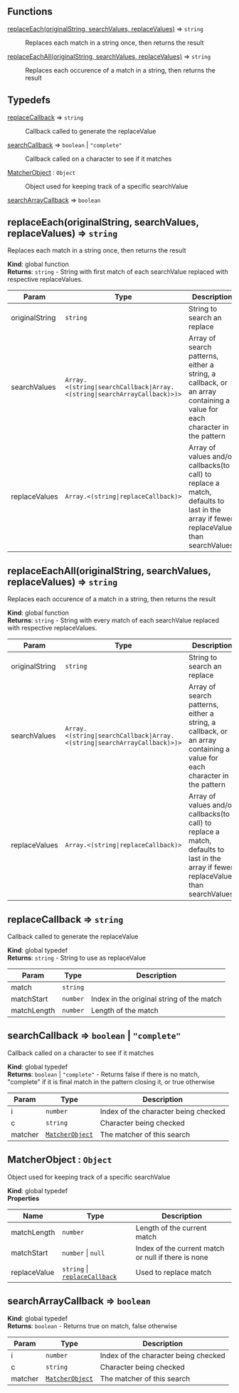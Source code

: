 ## Functions

<dl>
<dt><a href="#replaceEach">replaceEach(originalString, searchValues, replaceValues)</a> ⇒ <code>string</code></dt>
<dd><p>Replaces each match in a string once, then returns the result</p>
</dd>
<dt><a href="#replaceEachAll">replaceEachAll(originalString, searchValues, replaceValues)</a> ⇒ <code>string</code></dt>
<dd><p>Replaces each occurence of a match in a string, then returns the result</p>
</dd>
</dl>

## Typedefs

<dl>
<dt><a href="#replaceCallback">replaceCallback</a> ⇒ <code>string</code></dt>
<dd><p>Callback called to generate the replaceValue</p>
</dd>
<dt><a href="#searchCallback">searchCallback</a> ⇒ <code>boolean</code> | <code>&quot;complete&quot;</code></dt>
<dd><p>Callback called on a character to see if it matches</p>
</dd>
<dt><a href="#MatcherObject">MatcherObject</a> : <code>Object</code></dt>
<dd><p>Object used for keeping track of a specific searchValue</p>
</dd>
<dt><a href="#searchArrayCallback">searchArrayCallback</a> ⇒ <code>boolean</code></dt>
<dd></dd>
</dl>

<a name="replaceEach"></a>

## replaceEach(originalString, searchValues, replaceValues) ⇒ <code>string</code>
Replaces each match in a string once, then returns the result

**Kind**: global function  
**Returns**: <code>string</code> - String with first match of each searchValue replaced with respective replaceValues.  

| Param | Type | Description |
| --- | --- | --- |
| originalString | <code>string</code> | String to search an replace |
| searchValues | <code>Array.&lt;(string\|searchCallback\|Array.&lt;(string\|searchArrayCallback)&gt;)&gt;</code> | Array of search patterns, either a string, a callback, or an array containing a value for each character in the pattern |
| replaceValues | <code>Array.&lt;(string\|replaceCallback)&gt;</code> | Array of values and/or callbacks(to call) to replace a match, defaults to last in the array if fewer replaceValues than searchValues |

<a name="replaceEachAll"></a>

## replaceEachAll(originalString, searchValues, replaceValues) ⇒ <code>string</code>
Replaces each occurence of a match in a string, then returns the result

**Kind**: global function  
**Returns**: <code>string</code> - String with every match of each searchValue replaced with respective replaceValues.  

| Param | Type | Description |
| --- | --- | --- |
| originalString | <code>string</code> | String to search an replace |
| searchValues | <code>Array.&lt;(string\|searchCallback\|Array.&lt;(string\|searchArrayCallback)&gt;)&gt;</code> | Array of search patterns, either a string, a callback, or an array containing a value for each character in the pattern |
| replaceValues | <code>Array.&lt;(string\|replaceCallback)&gt;</code> | Array of values and/or callbacks(to call) to replace a match, defaults to last in the array if fewer replaceValues than searchValues |

<a name="replaceCallback"></a>

## replaceCallback ⇒ <code>string</code>
Callback called to generate the replaceValue

**Kind**: global typedef  
**Returns**: <code>string</code> - String to use as replaceValue  

| Param | Type | Description |
| --- | --- | --- |
| match | <code>string</code> |  |
| matchStart | <code>number</code> | Index in the original string of the match |
| matchLength | <code>number</code> | Length of the match |

<a name="searchCallback"></a>

## searchCallback ⇒ <code>boolean</code> \| <code>&quot;complete&quot;</code>
Callback called on a character to see if it matches

**Kind**: global typedef  
**Returns**: <code>boolean</code> \| <code>&quot;complete&quot;</code> - Returns false if there is no match, "complete" if it is final match in the pattern closing it, or true otherwise  

| Param | Type | Description |
| --- | --- | --- |
| i | <code>number</code> | Index of the character being checked |
| c | <code>string</code> | Character being checked |
| matcher | [<code>MatcherObject</code>](#MatcherObject) | The matcher of this search |

<a name="MatcherObject"></a>

## MatcherObject : <code>Object</code>
Object used for keeping track of a specific searchValue

**Kind**: global typedef  
**Properties**

| Name | Type | Description |
| --- | --- | --- |
| matchLength | <code>number</code> | Length of the current match |
| matchStart | <code>number</code> \| <code>null</code> | Index of the current match or null if there is none |
| replaceValue | <code>string</code> \| [<code>replaceCallback</code>](#replaceCallback) | Used to replace match |

<a name="searchArrayCallback"></a>

## searchArrayCallback ⇒ <code>boolean</code>
**Kind**: global typedef  
**Returns**: <code>boolean</code> - Returns true on match, false otherwise  

| Param | Type | Description |
| --- | --- | --- |
| i | <code>number</code> | Index of the character being checked |
| c | <code>string</code> | Character being checked |
| matcher | [<code>MatcherObject</code>](#MatcherObject) | The matcher of this search |

